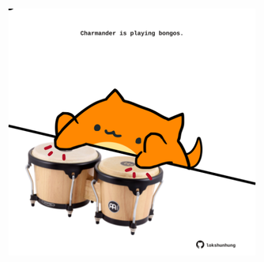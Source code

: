 <!-- built at 04/05/2025, 19:00:34 UTC -->
<p align="center">
  <img width="500" height="500" src="./ReadmeImage.svg">
</p>
